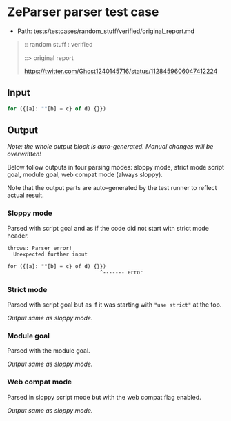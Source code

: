 # ZeParser parser test case

- Path: tests/testcases/random_stuff/verified/original_report.md

> :: random stuff : verified
>
> ::> original report
>
> https://twitter.com/Ghost1240145716/status/1128459606047412224

## Input


`````js
for ({[a]: ""[b] = c} of d) {}})
`````

## Output

_Note: the whole output block is auto-generated. Manual changes will be overwritten!_

Below follow outputs in four parsing modes: sloppy mode, strict mode script goal, module goal, web compat mode (always sloppy).

Note that the output parts are auto-generated by the test runner to reflect actual result.

### Sloppy mode

Parsed with script goal and as if the code did not start with strict mode header.

`````
throws: Parser error!
  Unexpected further input

for ({[a]: ""[b] = c} of d) {}})
                              ^------- error
`````

### Strict mode

Parsed with script goal but as if it was starting with `"use strict"` at the top.

_Output same as sloppy mode._

### Module goal

Parsed with the module goal.

_Output same as sloppy mode._

### Web compat mode

Parsed in sloppy script mode but with the web compat flag enabled.

_Output same as sloppy mode._
